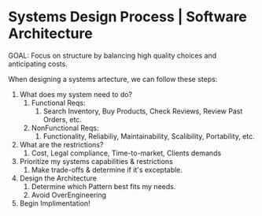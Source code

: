 # Systems Design Process | Software Architecture

GOAL: Focus on structure by balancing high quality choices and anticipating costs. 

When designing a systems artecture, we can follow these steps:

1. What does my system need to do?
   1. Functional Reqs:
      1. Search Inventory, Buy Products, Check Reviews, Review Past Orders, etc.
   2. NonFunctional Reqs:
      1. Functionality, Reliabiliy, Maintainability, Scalibility, Portability, etc.
2. What are the restrictions?
   1. Cost, Legal compliance, Time-to-market, Clients demands
3. Prioritize my systems capabilities & restrictions
   1. Make trade-offs & determine if it's exceptable.
4. Design the Architecture
   1. Determine which Pattern best fits my needs.
   2. Avoid OverEngineering
5. Begin Implimentation!
